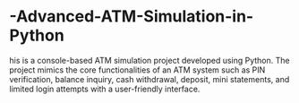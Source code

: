 # -Advanced-ATM-Simulation-in-Python
his is a console-based ATM simulation project developed using Python. The project mimics the core functionalities of an ATM system such as PIN verification, balance inquiry, cash withdrawal, deposit, mini statements, and limited login attempts with a user-friendly interface.
